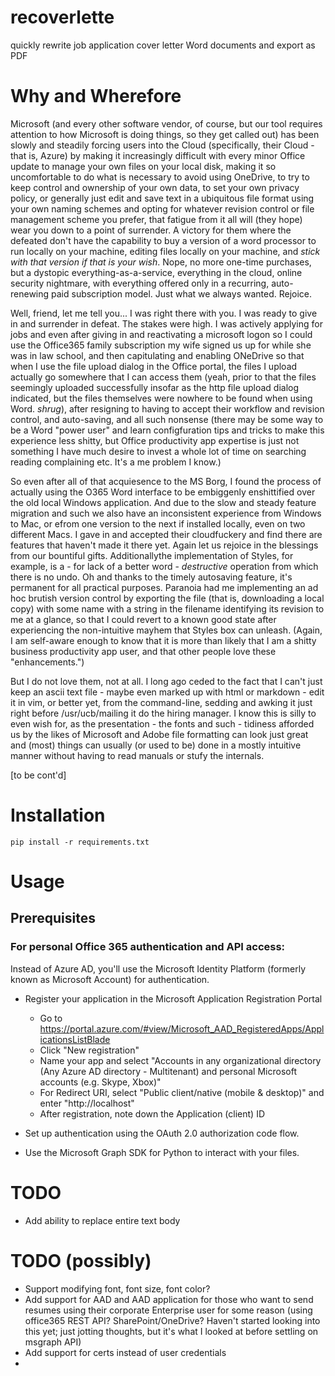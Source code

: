 # recoverlette
quickly rewrite job application cover letter Word documents and export as PDF

# Why and Wherefore
Microsoft (and every other software vendor, of course, but our tool requires attention to how Microsoft is doing things, so they get called out) has been slowly and steadily forcing users into the Cloud (specifically, their Cloud - that is, Azure) by making it increasingly difficult with every minor Office update to manage your own files on your local disk, making it so uncomfortable to do what is necessary to avoid using OneDrive, to try to keep control and ownership of your own data, to set your own privacy policy, or generally just edit and save text in a ubiquitous file format using your own naming schemes and opting for whatever revision control or file management scheme you prefer, that fatigue from it all will (they hope) wear you down to a point of surrender. A victory for them where the defeated don't have the capability to buy a version of a word processor to run locally on your machine, editing files locally on your machine, and _stick with that version if that is your wish_. Nope, no more one-time purchases, but a dystopic everything-as-a-service, everything in the cloud, online security nightmare, with everything offered only in a recurring, auto-renewing paid subscription model. Just what we always wanted. Rejoice.

Well, friend, let me tell you... I was right there with you. I was ready to give in and surrender in defeat.  The stakes were high. I was actively applying for jobs and even after giving in and reactivating a microsoft logon so I could use the Office365 family subscription my wife signed us up for while she was in law school, and then capitulating and enabling ONeDrive so that when I use the file upload dialog in the Office portal, the files I upload actually go somewhere that I can access them (yeah, prior to that the files seemingly uploaded successfully insofar as the http file upload dialog indicated, but the files themselves were nowhere to be found when using Word. *shrug*), after resigning to having to accept their workflow and revision control, and auto-saving, and all such nonsense (there may be some way to be a Word "power user" and learn configfuration tips and tricks to make this experience less shitty, but Office productivity app expertise is just not something I have much desire to invest a whole lot of time on searching reading complaining etc. It's a me problem I know.)

So even after all of that acquiesence to the MS Borg, I found the process of actually using the O365 Word interface to be embiggenly enshittified over the old local Windows application. And due to the slow and steady feature migration and such we also have an inconsistent experience from Windows to Mac, or efrom one version to the next if installed locally, even on two different Macs. I gave in and accepted their cloudfuckery and find there are features that haven't made it there yet. Again let us rejoice in the blessings from our bountiful gifts. Additionallythe implementation of Styles, for example, is a - for lack of a better word - _destructive_ operation from which there is no undo. Oh and thanks to the timely autosaving feature, it's permanent for all practical purposes. Paranoia had me implementing an ad hoc brutish version control by exporting the file (that is, downloading a local copy) with some name with a string in the filename identifying its revision to me at a glance, so that I could revert to a known good state after experiencing the non-intuitive mayhem that Styles box can unleash. (Again, I am self-aware enough to know that it is more than likely that I am a shitty business productivity app user, and that other people love these "enhancements.")

But I do not love them, not at all. I long ago ceded to the fact that I can't just keep an ascii text file - maybe even marked up with html or markdown - edit it in vim, or better yet, from the command-line, sedding and awking it just right before /usr/ucb/mailing it do the hiring manager. I know this is silly to even wish for, as the presentation - the fonts and such - tidiness afforded us by the likes of Microsoft and Adobe file formatting can look just great and (most) things can usually (or used to be) done in a mostly intuitive manner without having to read manuals or stufy the internals.

[to be cont'd]


# Installation
```
pip install -r requirements.txt
```

# Usage
## Prerequisites
### For personal Office 365 authentication and API access:

Instead of Azure AD, you'll use the Microsoft Identity Platform (formerly known as Microsoft Account) for authentication.

- Register your application in the Microsoft Application Registration Portal 
    - Go to https://portal.azure.com/#view/Microsoft_AAD_RegisteredApps/ApplicationsListBlade
    - Click "New registration"
    - Name your app and select "Accounts in any organizational directory (Any Azure AD directory - Multitenant) and personal Microsoft accounts (e.g. Skype, Xbox)"
    - For Redirect URI, select "Public client/native (mobile & desktop)" and enter "http://localhost"
    - After registration, note down the Application (client) ID

- Set up authentication using the OAuth 2.0 authorization code flow.


- Use the Microsoft Graph SDK for Python to interact with your files.

# TODO
- Add ability to replace entire text body
# TODO (possibly)
- Support modifying font, font size, font color?
- Add support for AAD and AAD application for those who want to send resumes using their corporate Enterprise user for some reason
    (using office365 REST API? SharePoint/OneDrive? Haven't started looking into this yet; just jotting thoughts, but it's what I looked at before settling  on msgraph API)
- Add support for certs instead of user credentials
- 

